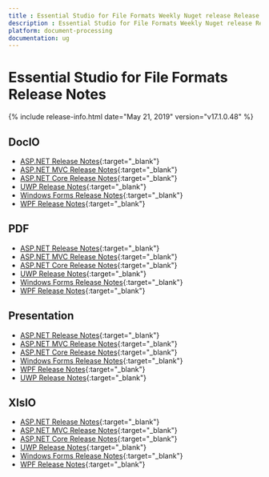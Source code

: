 ```yaml
---
title : Essential Studio for File Formats Weekly Nuget release Release Notes  
description : Essential Studio for File Formats Weekly Nuget release Release Notes  
platform: document-processing
documentation: ug
---
```


# Essential Studio for File Formats  Release Notes  

{% include release-info.html date="May 21, 2019" version="v17.1.0.48" %} 

## DocIO

* [ASP.NET Release Notes](/aspnet/release-notes/v17.1.0.48#docio){:target="_blank"}
* [ASP.NET MVC Release Notes](/aspnetmvc/release-notes/v17.1.0.48#docio){:target="_blank"}
* [ASP.NET Core Release Notes](/aspnet-core/release-notes/v17.1.0.48#docio){:target="_blank"}
* [UWP Release Notes](/uwp/release-notes/v17.1.0.48#docio){:target="_blank"}
* [Windows Forms Release Notes](/windowsforms/release-notes/v17.1.0.48#docio){:target="_blank"}
* [WPF Release Notes](/wpf/release-notes/v17.1.0.48#docio){:target="_blank"}


## PDF

* [ASP.NET Release Notes](/aspnet/release-notes/v17.1.0.48#pdf){:target="_blank"}
* [ASP.NET MVC Release Notes](/aspnetmvc/release-notes/v17.1.0.48#pdf){:target="_blank"}
* [ASP.NET Core Release Notes](/aspnet-core/release-notes/v17.1.0.48#pdf){:target="_blank"}
* [UWP Release Notes](/uwp/release-notes/v17.1.0.48#pdf){:target="_blank"}
* [Windows Forms Release Notes](/windowsforms/release-notes/v17.1.0.48#pdf){:target="_blank"}
* [WPF Release Notes](/wpf/release-notes/v17.1.0.48#pdf){:target="_blank"}


## Presentation

* [ASP.NET Release Notes](/aspnet/release-notes/v17.1.0.48#presentation){:target="_blank"}
* [ASP.NET MVC Release Notes](/aspnetmvc/release-notes/v17.1.0.48#presentation){:target="_blank"}
* [ASP.NET Core Release Notes](/aspnet-core/release-notes/v17.1.0.48#presentation){:target="_blank"}
* [Windows Forms Release Notes](/windowsforms/release-notes/v17.1.0.48#presentation){:target="_blank"}
* [WPF Release Notes](/wpf/release-notes/v17.1.0.48#presentation){:target="_blank"}
* [UWP Release Notes](/uwp/release-notes/v17.1.0.48#presentation){:target="_blank"}


## XlsIO

* [ASP.NET Release Notes](/aspnet/release-notes/v17.1.0.48#xlsio){:target="_blank"}
* [ASP.NET MVC Release Notes](/aspnetmvc/release-notes/v17.1.0.48#xlsio){:target="_blank"}
* [ASP.NET Core Release Notes](/aspnet-core/release-notes/v17.1.0.48#xlsio){:target="_blank"}
* [UWP Release Notes](/uwp/release-notes/v17.1.0.48#xlsio){:target="_blank"}
* [Windows Forms Release Notes](/windowsforms/release-notes/v17.1.0.48#xlsio){:target="_blank"}
* [WPF Release Notes](/wpf/release-notes/v17.1.0.48#xlsio){:target="_blank"}